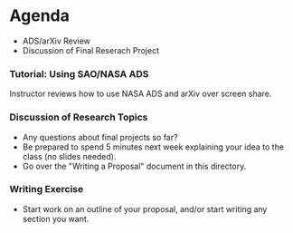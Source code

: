 # Agenda
- ADS/arXiv Review
- Discussion of Final Reserach Project

### Tutorial: Using SAO/NASA ADS
Instructor reviews how to use NASA ADS and arXiv over screen share.

### Discussion of Research Topics
- Any questions about final projects so far?
- Be prepared to spend 5 minutes next week explaining your idea to the class (no slides needed).
- Go over the "Writing a Proposal" document in this directory.

### Writing Exercise
- Start work on an outline of your proposal, and/or start writing any section you want.
   
   
   

